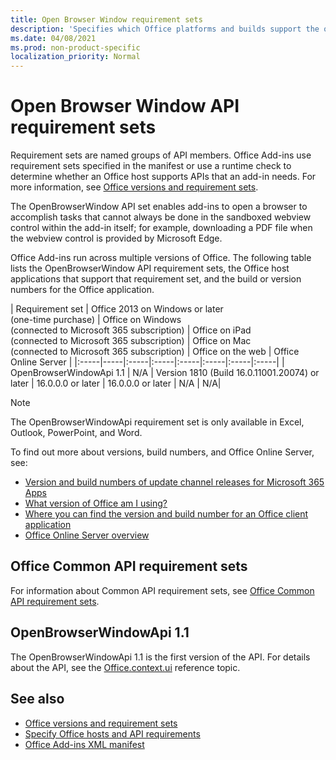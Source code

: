 ```yaml
---
title: Open Browser Window requirement sets
description: 'Specifies which Office platforms and builds support the openBrowserWindow API.'
ms.date: 04/08/2021
ms.prod: non-product-specific
localization_priority: Normal
---
```


# Open Browser Window API requirement sets

Requirement sets are named groups of API members. Office Add-ins use requirement sets specified in the manifest or use a runtime check to determine whether an Office host supports APIs that an add-in needs. For more information, see [Office versions and requirement sets](../../develop/office-versions-and-requirement-sets.md).

The OpenBrowserWindow API set enables add-ins to open a browser to accomplish tasks that cannot always be done in the sandboxed webview control within the add-in itself; for example, downloading a PDF file when the webview control is provided by Microsoft Edge.

Office Add-ins run across multiple versions of Office. The following table lists the OpenBrowserWindow API requirement sets, the Office host applications that support that requirement set, and the build or version numbers for the Office application.

|  Requirement set  | Office 2013 on Windows or later<br>(one-time purchase) | Office on Windows<br>(connected to Microsoft 365 subscription) |  Office on iPad<br>(connected to Microsoft 365 subscription)  |  Office on Mac<br>(connected to Microsoft 365 subscription)  | Office on the web  |  Office Online Server  |
|:-----|-----|:-----|:-----|:-----|:-----|:-----|:-----|
| OpenBrowserWindowApi 1.1  | N/A | Version 1810 (Build 16.0.11001.20074) or later | 16.0.0.0 or later | 16.0.0.0 or later | N/A | N/A|

> [!NOTE]
> The OpenBrowserWindowApi requirement set is only available in Excel, Outlook, PowerPoint, and Word.

To find out more about versions, build numbers, and Office Online Server, see:

- [Version and build numbers of update channel releases for Microsoft 365 Apps](/officeupdates/update-history-microsoft365-apps-by-date)
- [What version of Office am I using?](https://support.office.com/article/What-version-of-Office-am-I-using-932788b8-a3ce-44bf-bb09-e334518b8b19)
- [Where you can find the version and build number for an Office client application](https://support.office.com/article/version-and-build-numbers-of-update-channel-releases-ae942449-1fca-4484-898b-a933ea23def7)
- [Office Online Server overview](/officeonlineserver/office-online-server-overview)

## Office Common API requirement sets

For information about Common API requirement sets, see [Office Common API requirement sets](office-add-in-requirement-sets.md).

## OpenBrowserWindowApi 1.1

The OpenBrowserWindowApi 1.1 is the first version of the API. For details about the API, see the [Office.context.ui](/javascript/api/office/office.context#ui) reference topic.

## See also

- [Office versions and requirement sets](../../develop/office-versions-and-requirement-sets.md)
- [Specify Office hosts and API requirements](../../develop/specify-office-hosts-and-api-requirements.md)
- [Office Add-ins XML manifest](../../develop/add-in-manifests.md)
